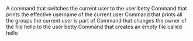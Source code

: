 A command that switches the current user to the user betty
Command that prints the effective username of the current user
Command that prints all the groups the current user is part of
Command that changes the owner of the file hello to the user betty
Command that creates an empty file called hello

